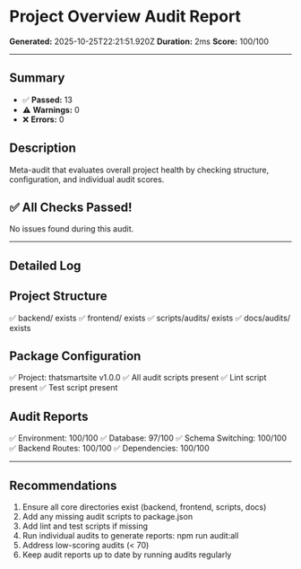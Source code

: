 # Project Overview Audit Report

**Generated:** 2025-10-25T22:21:51.920Z
**Duration:** 2ms
**Score:** 100/100

---

## Summary

- ✅ **Passed:** 13
- ⚠️  **Warnings:** 0
- ❌ **Errors:** 0

## Description

Meta-audit that evaluates overall project health by checking structure, configuration, and individual audit scores.

## ✅ All Checks Passed!

No issues found during this audit.

---

## Detailed Log


## Project Structure

✅ backend/ exists
✅ frontend/ exists
✅ scripts/audits/ exists
✅ docs/audits/ exists

## Package Configuration

✅ Project: thatsmartsite v1.0.0
✅ All audit scripts present
✅ Lint script present
✅ Test script present

## Audit Reports

✅ Environment: 100/100
✅ Database: 97/100
✅ Schema Switching: 100/100
✅ Backend Routes: 100/100
✅ Dependencies: 100/100

---

## Recommendations

1. Ensure all core directories exist (backend, frontend, scripts, docs)
2. Add any missing audit scripts to package.json
3. Add lint and test scripts if missing
4. Run individual audits to generate reports: npm run audit:all
5. Address low-scoring audits (< 70)
6. Keep audit reports up to date by running audits regularly

